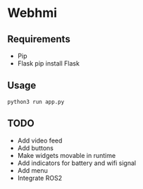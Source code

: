# Webhmi



## Requirements
- Pip
- Flask
    pip install Flask 

## Usage
    python3 run app.py

## TODO
- Add video feed
- Add buttons
- Make widgets movable in runtime
- Add indicators for battery and wifi signal
- Add menu
- Integrate ROS2